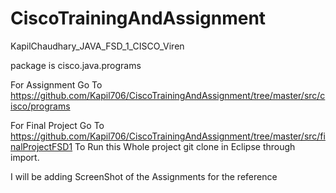 # CiscoTrainingAndAssignment

KapilChaudhary_JAVA_FSD_1_CISCO_Viren

package is cisco.java.programs

For Assignment Go To https://github.com/Kapil706/CiscoTrainingAndAssignment/tree/master/src/cisco/programs

For Final Project Go To https://github.com/Kapil706/CiscoTrainingAndAssignment/tree/master/src/finalProjectFSD1
To Run this Whole project git clone in Eclipse through import.

I will be adding ScreenShot of the Assignments for the reference
